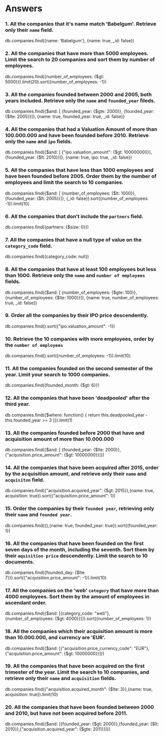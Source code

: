 # Answers

### 1. All the companies that it's name match 'Babelgum'. Retrieve only their `name` field.

db.companies.find({name: 'Babelgum'}, {name: true, _id: false})

### 2. All the companies that have more than 5000 employees. Limit the search to 20 companies and sort them by **number of employees**.

db.companies.find({number_of_employees: {$gt: 5000}}).limit(20).sort({number_of_employees: -1})

### 3. All the companies founded between 2000 and 2005, both years included. Retrieve only the `name` and `founded_year` fileds.

db.companies.find({$and: [ {founded_year: {$gte: 2000}}, {founded_year: {$lte: 2005}}]}, {name: true, founded_year: true, _id: false})

### 4. All the companies that had a Valuation Amount of more than 100.000.000 and have been founded before 2010. Retrieve only the `name` and `ipo` fields.

db.companies.find({$and: [ {"ipo.valuation_amount": {$gt: 100000000}}, {founded_year: {$lt: 2010}}]}, {name: true, ipo: true, _id: false})

### 5. All the companies that have less than 1000 employees and have been founded before 2005. Order them by the number of employees and limit the search to 10 companies.

db.companies.find({$and: [ {number_of_employees: {$lt: 1000}}, {founded_year: {$lt: 2005}}]}, {_id: false}).sort({number_of_employees: -1}).limit(10)

### 6. All the companies that don't include the `partners` field.

db.companies.find({partners: {$size: 0}})

### 7. All the companies that have a null type of value on the `category_code` field.

db.companies.find({category_code: null})

### 8. All the companies that have at least 100 employees but less than 1000. Retrieve only the `name` and `number of employees` fields.

db.companies.find({$and: [ {number_of_employees: {$gte: 100}}, {number_of_employees: {$lte: 1000}}]}, {name: true, number_of_employees: true, _id: false})

### 9. Order all the companies by their IPO price descendently.

db.companies.find().sort({"ipo.valuation_amount": -1})

### 10. Retrieve the 10 companies with more employees, order by the `number of employees`

db.companies.find().sort({number_of_employees: -1}).limit(10)

### 11. All the companies founded on the second semester of the year. Limit your search to 1000 companies.

db.companies.find({founded_month: {$gt: 6}})

### 12. All the companies that have been 'deadpooled' after the third year.

db.companies.find({$where: function() { return this.deadpooled_year - this.founded_year >= 3 }}).limit(1)

### 13. All the companies founded before 2000 that have and acquisition amount of more than 10.000.000

db.companies.find({$and: [ {founded_year: {$lte: 2000}}, {"acquisition.price_amount": {$gt: 10000000}}]})

### 14. All the companies that have been acquired after 2015, order by the acquisition amount, and retrieve only their `name` and `acquisiton` field.

db.companies.find({"acquisition.acquired_year": {$gt: 2015}},{name: true, acquisition: true}).sort({"acquisition.price_amount": 1})

### 15. Order the companies by their `founded year`, retrieving only their `name` and `founded year`.

db.companies.find({},{name: true, founded_year: true}).sort({founded_year: 1})

### 16. All the companies that have been founded on the first seven days of the month, including the seventh. Sort them by their `aquisition price` descendently. Limit the search to 10 documents.

db.companies.find({founded_day: {$lte: 7}}).sort({"acquisition.price_amount": -1}).limit(10)

### 17. All the companies on the 'web' `category` that have more than 4000 employees. Sort them by the amount of employees in ascendant order.

db.companies.find({$and: [{category_code: "web"}, {number_of_employees: {$gt: 4000}}]}).sort({number_of_employees: 1})

### 18. All the companies which their acquisition amount is more than 10.000.000, and currency are 'EUR'.

db.companies.find({$and: [{"acquisition.price_currency_code": "EUR"},{"acquisition.price_amount": {$gt: 10000000}}]})

### 19. All the companies that have been acquired on the first trimester of the year. Limit the search to 10 companies, and retrieve only their `name` and `acquisition` fields.

db.companies.find({"acquisition.acquired_month": {$lte: 3}},{name: true, acquisition: true}).limit(10)

### 20. All the companies that have been founded between 2000 and 2010, but have not been acquired before 2011.

db.companies.find({$and: [{founded_year: {$gt: 2000}},{founded_year: {$lt: 2010}},{"acquisition.acquired_year": {$gte: 2011}}]})
